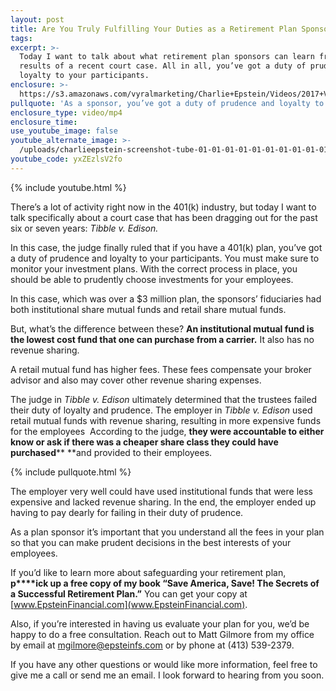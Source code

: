 ```yaml
---
layout: post
title: Are You Truly Fulfilling Your Duties as a Retirement Plan Sponsor?
tags:
excerpt: >-
  Today I want to talk about what retirement plan sponsors can learn from the
  results of a recent court case. All in all, you’ve got a duty of prudence and
  loyalty to your participants.
enclosure: >-
  https://s3.amazonaws.com/vyralmarketing/Charlie+Epstein/Videos/2017+Videos/TIBBLE+vs+EDISON+-+The+401K+Coach.mp4
pullquote: 'As a sponsor, you’ve got a duty of prudence and loyalty to your participants.'
enclosure_type: video/mp4
enclosure_time:
use_youtube_image: false
youtube_alternate_image: >-
  /uploads/charlieepstein-screenshot-tube-01-01-01-01-01-01-01-01-01-01-01-01-01-01-01-01-01-01-01.jpg
youtube_code: yxZEzlsV2fo
---
```



{% include youtube.html %}

There’s a lot of activity right now in the 401(k) industry, but today I want to talk specifically about a court case that has been dragging out for the past six or seven years: *Tibble v. Edison.*

In this case, the judge finally ruled that if you have a 401(k) plan, you’ve got a duty of prudence and loyalty to your participants. You must make sure to monitor your investment plans. With the correct process in place, you should be able to prudently choose investments for your employees.

In this case, which was over a $3 million plan, the sponsors’ fiduciaries had both institutional share mutual funds and retail share mutual funds.

But, what’s the difference between these? **An institutional mutual fund is the lowest cost fund that one can purchase from a carrier.** It also has no revenue sharing.

A retail mutual fund has higher fees. These fees compensate your broker advisor and also may cover other revenue sharing expenses.

The judge in *Tibble v. Edison* ultimately determined that the trustees failed their duty of loyalty and prudence. The employer in *Tibble v. Edison* used retail mutual funds with revenue sharing, resulting in more expensive funds for the employees &nbsp;According to the judge, **they were accountable to either know or ask if there was a cheaper share class they could have purchased****&nbsp;**and provided to their employees.&nbsp;

{% include pullquote.html %}

The employer very well could have used institutional funds that were less expensive and lacked revenue sharing. In the end, the employer ended up having to pay dearly for failing in their duty of prudence.

As a plan sponsor it’s important that you understand all the fees in your plan so that you can make prudent decisions in the best interests of your employees.

If you’d like to learn more about safeguarding your retirement plan, **p****ick up a free copy of my book “Save America, Save! The Secrets of a Successful Retirement Plan.”** You can get your copy at [www.EpsteinFinancial.com](www.EpsteinFinancial.com).

Also, if you’re interested in having us evaluate your plan for you, we’d be happy to do a free consultation. Reach out to Matt Gilmore from my office by email at [ mgilmore@epsteinfs.com](mailto:mgilmore@epsteinfs.com) or by phone at (413) 539-2379.

If you have any other questions or would like more information, feel free to give me a call or send me an email. I look forward to hearing from you soon.